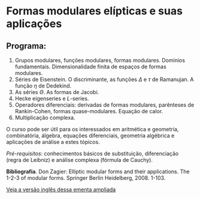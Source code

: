 # Formas modulares elípticas e suas aplicações

## Programa:

1. Grupos modulares, funções modulares, formas modulares. Domínios fundamentais. Dimensionalidade finita de espaços de formas modulares.
2. Séries de Eisenstein. O discriminante, as funções $\Delta$ e $\tau$ de Ramanujan. A função $\eta$ de Dedekind.
3. As séries $\Theta$. As formas de Jacobi.
4. Hecke eigenseries e $L$-series.
5. Operadores diferenciais: derivadas de formas modulares, parênteses de Rankin-Cohen, formas quase-modulares. Equação de calor.
6. Multiplicação complexa.

O curso pode ser útil para os interessados em aritmética e geometria, combinatória, álgebra, equações diferenciais, geometria algébrica e aplicações de análise a estes tópicos.

*Pré-requisitos*: conhecimentos básicos de substituição, diferenciação (regra de Leibniz) e análise complexa (fórmula de Cauchy).

**Bibliografia**. Don Zagier: Elliptic modular forms and their applications. The 1-2-3 of modular forms. Springer Berlin Heidelberg, 2008. 1-103.


[Veja a versão inglês dessa ementa ampliada](mf-en.md)
